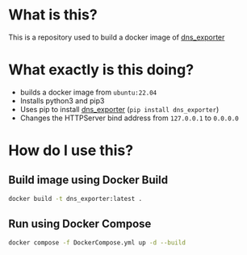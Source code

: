 # What is this?

This is a repository used to build a docker image of [dns_exporter](https://github.com/tykling/dns_exporter)

# What exactly is this doing?

* builds a docker image from `ubuntu:22.04`
* Installs python3 and pip3
* Uses pip to install [dns_exporter](https://github.com/tykling/dns_exporter) (`pip install dns_exporter`)
* Changes the HTTPServer bind address from `127.0.0.1` to `0.0.0.0`

# How do I use this?

## Build image using Docker Build

```sh
docker build -t dns_exporter:latest .
```

## Run using Docker Compose

```sh
docker compose -f DockerCompose.yml up -d --build
```